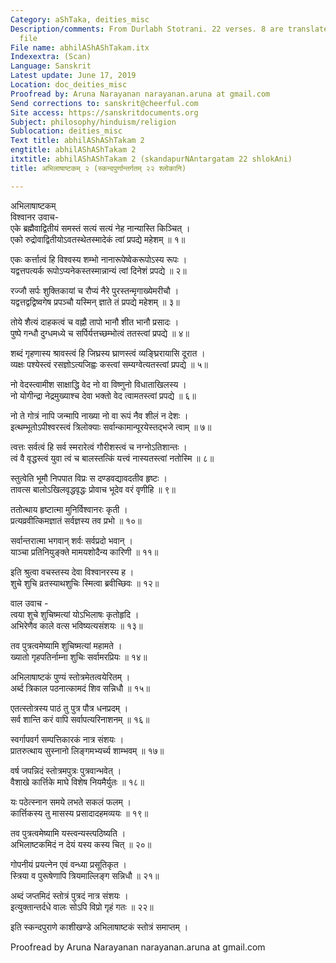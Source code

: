 ```yaml
---
Category: aShTaka, deities_misc
Description/comments: From Durlabh Stotrani. 22 verses. 8 are translated in another
  file
File name: abhilAShAShTakam.itx
Indexextra: (Scan)
Language: Sanskrit
Latest update: June 17, 2019
Location: doc_deities_misc
Proofread by: Aruna Narayanan narayanan.aruna at gmail.com
Send corrections to: sanskrit@cheerful.com
Site access: https://sanskritdocuments.org
Subject: philosophy/hinduism/religion
Sublocation: deities_misc
Text title: abhilAShAShTakam 2
engtitle: abhilAShAShTakam 2
itxtitle: abhilAShAShTakam 2 (skandapurNAntargatam 22 shlokAni)
title: अभिलाषाष्टकम् २ (स्कन्दपुर्णान्तर्गतम् २२ श्लोकानि)

---
```

  
 अभिलाषाष्टकम्   
विश्वानर उवाच-  
एके ब्रह्मैवाद्वितीयं समस्तं सत्यं सत्यं नेह नान्यास्ति किञ्चित् ।  
एको रुद्रोवाद्वितीयोऽवतस्थेतस्मादेकं त्वां प्रपद्ये महेशम् ॥ १॥  
  
एकः कर्त्तात्वं हि विश्वस्य शम्भो नानारूपेष्वेकरूपोऽस्य रूपः ।  
यद्वत्तपत्यर्क रूपोऽप्यनेकस्तस्मान्नान्यं त्वां दिनेशं प्रपद्ये ॥ २॥  
  
रज्जौ सर्पः शुक्तिकायां च रौप्यं नैरे पुरस्तन्मृगाख्येमरीचौ ।  
यद्वत्तद्वद्विष्वगेष प्रपञ्चौ यस्मिन् ज्ञाते तं प्रपद्ये महेशम् ॥ ३॥  
  
तोये शैत्यं दाहकत्वं च वह्नौ तापो भानौ शीत भानौ प्रसादः ।  
पुष्पे गन्धौ दुग्धमध्ये च सर्पिर्यत्तच्छम्भोत्वं ततस्त्वां प्रपद्ये ॥ ४॥  
  
शब्दं गृहणास्य श्रावस्त्वं हि जिघ्रस्य घ्राणस्त्वं व्यङ्घ्रिरायासि दूरात ।  
व्यक्षः पश्येस्त्वं रसज्ञोऽत्यजिह्वः कस्त्वां सम्यग्वेत्यतस्त्वां प्रपद्ये ॥ ५॥  
  
नो वेदस्त्वामीश साक्षाद्धि वेद नो वा विष्णुनो विधाताखिलस्य ।  
नो योगीन्द्रा नेद्रमुख्याश्च देवा भक्तो वेद त्वामतस्त्वां प्रपद्ये ॥ ६॥  
  
नो ते गोत्रं नापि जन्मापि नाख्या नो वा रूपं नैव शीलं न देशः ।  
इत्थम्भूतोऽपीश्वरस्त्वं त्रिलोक्याः सर्वान्कामान्पूरयेस्तद्भजे त्वाम् ॥ ७॥  
  
त्वत्तः सर्वत्वं हि सर्व स्मरारेत्वं गौरीशस्त्वं च नग्नोऽतिशान्तः ।  
त्वं वै वृद्धस्त्वं युवा त्वं च बालस्तत्किं यत्त्वं नास्यतस्त्वां नतोस्मि ॥ ८॥  
  
स्तुत्वेति भूमौ निपपात विप्रः स दण्डवद्यावदतीव हृष्टः ।  
तावत्स बालोऽखिलवृद्धवृद्धः प्रोवाच भूदेव वरं वृणीहि ॥ ९॥  
  
ततोत्थाय हृष्टात्मा मुनिर्विश्वानरः कृती ।  
प्रत्यव्रवीत्किमज्ञातं सर्वज्ञस्य तव प्रभो ॥ १०॥  
  
सर्वान्तरात्मा भगवान् शर्वः सर्वप्रदो भवान् ।  
याञ्चा प्रतिनियुङ्क्ते मामयशोदैन्य कारिणी ॥ ११॥  
  
इति श्रुत्वा वचस्तस्य देवा विश्वानरस्य ह ।  
शुचे शुचि व्रतस्याथशुचिः स्मित्वा ब्रवीच्छिवः ॥ १२॥  
  
वाल उवाच -  
त्वया शुचे शुचिष्मत्यां योऽभिलाषः कृतोहृदि ।  
अभिरेणैव काले वत्स भविष्यत्यसंशयः ॥ १३॥  
  
तव पुत्रत्वमेष्यामि शुचिष्मत्यां महामते ।  
ख्यातो गृहपतिर्नाम्ना शुचिः सर्वामरप्रियः ॥ १४॥  
  
अभिलाषाष्टकं पुण्यं स्तोत्रमेतत्वयेरितम् ।  
अर्ब्द त्रिकाल पठनात्कामदं शिव सन्निधौ ॥ १५॥  
  
एतत्स्तोत्रस्य पाठं तु पुत्र पौत्र धनप्रदम् ।  
सर्व शान्ति करं वापि सर्वापत्यरिनाशनम् ॥ १६॥  
  
स्वर्गापवर्ग सम्पत्तिकारकं नात्र संशयः ।  
प्रातरुत्थाय सुस्नानो लिङ्गमभ्यर्च्य शाम्भवम् ॥ १७॥  
  
वर्ष जपन्निदं स्तोत्रमपुत्रः पुत्रवान्भवेत् ।  
वैशाखे कार्त्तिके माघे विशेष नियमैर्युतः ॥ १८॥  
  
यः पठेत्स्नान समये लभते सकलं फलम् ।  
कार्त्तिकस्य तु मासस्य प्रसादादहमव्ययः ॥ १९॥  
  
तव पुत्रत्वमेष्यामि यस्त्वन्यस्त्पठिष्यति ।  
अभिलाष्टकमिदं न देयं यस्य कस्य चित् ॥ २०॥  
  
गोपनीयं प्रयत्नेन एवं वन्ध्या प्रसूतिकृत ।  
स्त्रिया व पुरूषेणापि त्रियमाल्लिङ्ग सन्निधौ ॥ २१॥  
  
अब्दं जप्तमिदं स्तोत्रं पुत्रदं नात्र संशयः ।  
इत्युक्तान्तर्दधे वालः सोऽपि विप्रो गृहं गतः ॥ २२॥  
  
इति स्कन्दपुराणे काशीखण्डे अभिलाषाष्टकं स्तोत्रं समाप्तम् ।  
  
  
Proofread by Aruna Narayanan narayanan.aruna at gmail.com  
  
